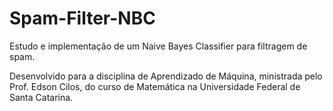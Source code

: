 # Spam-Filter-NBC
Estudo e implementação de um Naive Bayes Classifier para filtragem de spam.

Desenvolvido para a disciplina de Aprendizado de Máquina, ministrada pelo Prof. Edson Cilos, do curso de Matemática na Universidade Federal de Santa Catarina.
